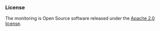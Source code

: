 ### License

The monitoring is Open Source software released under
the [Apache 2.0 license](https://www.apache.org/licenses/LICENSE-2.0).